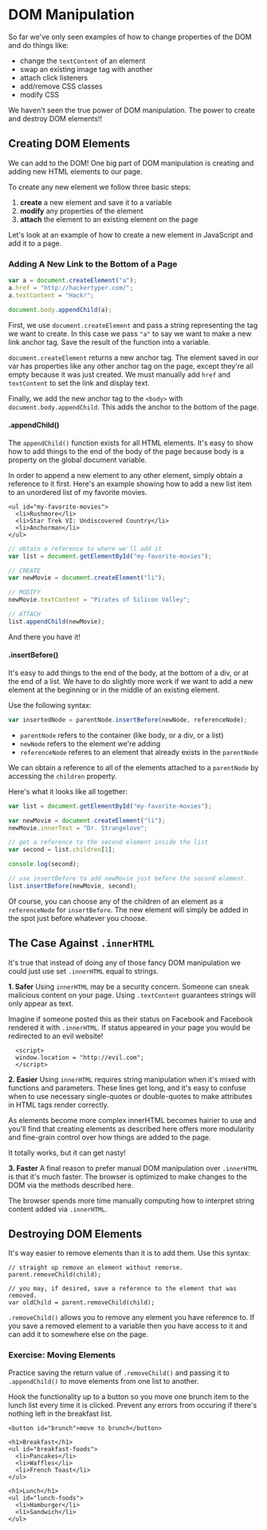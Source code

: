 # DOM Manipulation

So far we've only seen examples of how to change properties of the DOM and do things like:

* change the `textContent` of an element
* swap an existing image tag with another
* attach click listeners
* add/remove CSS classes
* modify CSS

We haven't seen the true power of DOM manipulation. The power to create and destroy DOM elements!!

## Creating DOM Elements

We can add to the DOM! One big part of DOM manipulation is creating and adding new HTML elements to our page.

To create any new element we follow three basic steps:

1. **create** a new element and save it to a variable
2. **modify** any properties of the element
3. **attach** the element to an existing element on the page

Let's look at an example of how to create a new element in JavaScript and add it to a page.

### Adding A New Link to the Bottom of a Page

```javascript
var a = document.createElement("a");
a.href = "http://hackertyper.com/";
a.textContent = "Hack!";

document.body.appendChild(a);
```

First, we use `document.createElement` and pass a string representing the tag we want to create. In this case we pass `"a"` to say we want to make a new link anchor tag. Save the result of the function into a variable.

`document.createElement` returns a new anchor tag. The element saved in our var has properties like any other anchor tag on the page, except they're all empty because it was just created. We must manually add `href` and `textContent` to set the link and display text.

Finally, we add the new anchor tag to the `<body>` with `document.body.appendChild`. This adds the anchor to the bottom of the page.

#### .appendChild\(\)

The `appendChild()` function exists for all HTML elements. It's easy to show how to add things to the end of the body of the page because body is a property on the global document variable.

In order to append a new element to any other element, simply obtain a reference to it first. Here's an example showing how to add a new list item to an unordered list of my favorite movies.

```markup
<ul id="my-favorite-movies">
  <li>Rushmore</li>
  <li>Star Trek VI: Undiscovered Country</li>
  <li>Anchorman</li>
</ul>
```

```javascript
// obtain a reference to where we'll add it
var list = document.getElementById("my-favorite-movies");

// CREATE
var newMovie = document.createElement("li");

// MODIFY
newMovie.textContent = "Pirates of Silicon Valley";

// ATTACH
list.appendChild(newMovie);
```

And there you have it!

#### .insertBefore\(\)

It's easy to add things to the end of the body, at the bottom of a div, or at the end of a list. We have to do slightly more work if we want to add a new element at the beginning or in the middle of an existing element.

Use the following syntax:

```javascript
var insertedNode = parentNode.insertBefore(newNode, referenceNode);
```

* `parentNode` refers to the container \(like body, or a div, or a list\)
* `newNode` refers to the element we're adding
* `referenceNode` referes to an element that already exists in the `parentNode`

We can obtain a reference to all of the elements attached to a `parentNode` by accessing the `children` property.

Here's what it looks like all together:

```javascript
var list = document.getElementById("my-favorite-movies");

var newMovie = document.createElement("li");
newMovie.innerText = "Dr. Strangelove";

// get a reference to the second element inside the list
var second = list.children[1];

console.log(second);

// use insertBefore to add newMovie just before the second element.
list.insertBefore(newMovie, second);
```

Of course, you can choose any of the children of an element as a `referenceNode` for `insertBefore`. The new element will simply be added in the spot just before whatever you choose.

## The Case Against `.innerHTML`

It's true that instead of doing any of those fancy DOM manipulation we could just use set `.innerHTML` equal to strings.

**1. Safer** Using `innerHTML` may be a security concern. Someone can sneak malicious content on your page. Using `.textContent` guarantees strings will only appear as text.

Imagine if someone posted this as their status on Facebook and Facebook rendered it with `.innerHTML`. If status appeared in your page you would be redirected to an evil website!

```markup
  <script>
  window.location = "http://evil.com";
  </script>
```

**2. Easier** Using `innerHTML` requires string manipulation when it's mixed with functions and parameters. These lines get long, and it's easy to confuse when to use necessary single-quotes or double-quotes to make attributes in HTML tags render correctly.

As elements become more complex innerHTML becomes hairier to use and you'll find that creating elements as described here offers more modularity and fine-grain control over how things are added to the page.

It totally works, but it can get nasty!

**3. Faster** A final reason to prefer manual DOM manipulation over `.innerHTML` is that it's much faster. The browser is optimized to make changes to the DOM via the methods described here.

The browser spends more time manually computing how to interpret string content added via `.innerHTML`.

## Destroying DOM Elements

It's way easier to remove elements than it is to add them. Use this syntax:

```text
// straight up remove an element without remorse.
parent.removeChild(child);

// you may, if desired, save a reference to the element that was removed.
var oldChild = parent.removeChild(child);
```

`.removeChild()` allows you to remove any element you have reference to. If you save a removed element to a variable then you have access to it and can add it to somewhere else on the page.

### Exercise: Moving Elements

Practice saving the return value of `.removeChild()` and passing it to `.appendChild()` to move elements from one list to another.

Hook the functionality up to a button so you move one brunch item to the lunch list every time it is clicked. Prevent any errors from occuring if there's nothing left in the breakfast list.

```text
<button id="brunch">move to brunch</button>

<h1>Breakfast</h1>
<ul id="breakfast-foods">
  <li>Pancakes</li>
  <li>Waffles</li>
  <li>French Toast</li>
</ul>

<h1>Lunch</h1>
<ul id="lunch-foods">
  <li>Hamburger</li>
  <li>Sandwich</li>
</ul>
```

